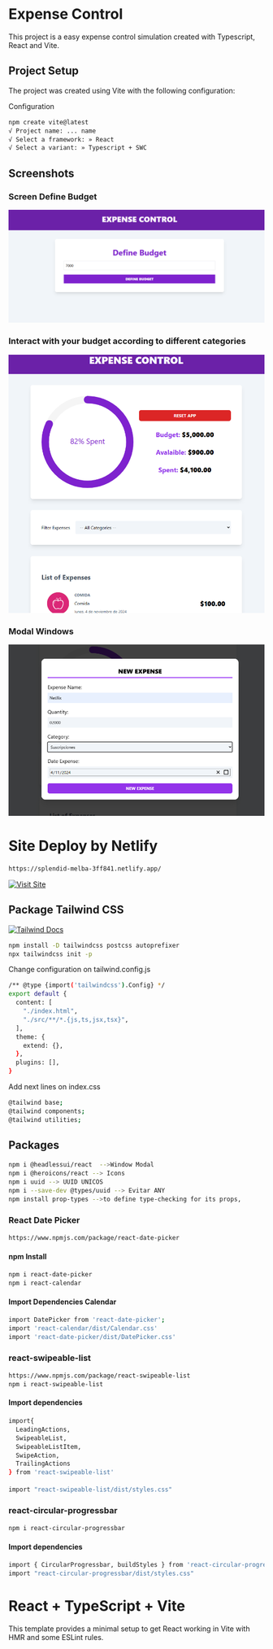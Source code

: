 # Expense Control

This project is a easy expense control simulation created with Typescript, React and Vite.


## Project Setup

The project was created using Vite with the following configuration:

Configuration
```bash
npm create vite@latest
√ Project name: ... name
√ Select a framework: » React
√ Select a variant: » Typescript + SWC
```

## Screenshots

### Screen Define Budget
<img src="public/define.png" alt="main-budget">


### Interact with your budget according to different categories
<img src="public/ExpenseControl.png" alt="main-interact">

### Modal Windows
<img src="public/modal.png" alt="main-modal">

# Site Deploy by Netlify

```bash
https://splendid-melba-3ff841.netlify.app/
```

[![Visit Site](https://img.shields.io/badge/Visit-Website-blue?style=for-the-badge)](https://vermillion-pavlova-c5b414.netlify.app/)

## Package Tailwind CSS

[![Tailwind Docs](https://img.shields.io/badge/Docs-TailwindCSS-38B2AC?style=for-the-badge&logo=tailwindcss)](https://tailwindcss.com/docs/installation)


```bash
npm install -D tailwindcss postcss autoprefixer
npx tailwindcss init -p
```

Change configuration on tailwind.config.js
```bash
/** @type {import('tailwindcss').Config} */
export default {
  content: [
    "./index.html",
    "./src/**/*.{js,ts,jsx,tsx}",
  ],
  theme: {
    extend: {},
  },
  plugins: [],
}
```

Add next lines on index.css
```bash
@tailwind base;
@tailwind components;
@tailwind utilities;
```

## Packages

```bash
npm i @headlessui/react  -->Window Modal
npm i @heroicons/react --> Icons
npm i uuid --> UUID UNICOS
npm i --save-dev @types/uuid --> Evitar ANY
npm install prop-types -->to define type-checking for its props,
```
### React Date Picker
```bash
https://www.npmjs.com/package/react-date-picker
```

#### npm Install
```bash
npm i react-date-picker
npm i react-calendar
```

#### Import Dependencies Calendar
```bash
import DatePicker from 'react-date-picker';
import 'react-calendar/dist/Calendar.css'
import 'react-date-picker/dist/DatePicker.css'
```

### react-swipeable-list
```bash
https://www.npmjs.com/package/react-swipeable-list
npm i react-swipeable-list
```

#### Import dependencies
```bash
import{
  LeadingActions,
  SwipeableList,
  SwipeableListItem,
  SwipeAction,
  TrailingActions
} from 'react-swipeable-list'

import "react-swipeable-list/dist/styles.css"
```

### react-circular-progressbar
```bash
npm i react-circular-progressbar
```

#### Import dependencies
```bash
import { CircularProgressbar, buildStyles } from 'react-circular-progressbar'
import "react-circular-progressbar/dist/styles.css"
```


# React + TypeScript + Vite

This template provides a minimal setup to get React working in Vite with HMR and some ESLint rules.


